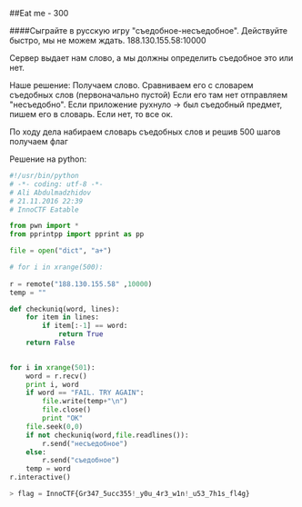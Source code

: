 ##Eat me - 300

####Сыграйте в русскую игру "съедобное-несъедобное". Действуйте быстро, мы не можем ждать. 188.130.155.58:10000

Сервер выдает нам слово, а мы должны определить съедобное это или нет.

Наше решение:
Получаем слово.
Сравниваем его с словарем съедобных слов (первоначально пустой)
Если его там нет отправляем "несъедобно".
Если приложение рухнуло -> был съедобный предмет, пишем его в словарь.
Если нет, то все ок.

По ходу дела набираем словарь съедобных слов и решив 500 шагов получаем флаг

Решение на python:

```python
#!/usr/bin/python
# -*- coding: utf-8 -*-
# Ali Abdulmadzhidov
# 21.11.2016 22:39
# InnoCTF Eatable

from pwn import *
from pprintpp import pprint as pp

file = open("dict", "a+")

# for i in xrange(500):
    
r = remote("188.130.155.58" ,10000)
temp = ""

def checkuniq(word, lines):
    for item in lines:
        if item[:-1] == word:
            return True
    return False
 

for i in xrange(501):
    word = r.recv()
    print i, word
    if word == "FAIL. TRY AGAIN":
        file.write(temp+"\n")
        file.close()
        print "OK"
    file.seek(0,0)
    if not checkuniq(word,file.readlines()):
        r.send("несъедобное")
    else:
        r.send("съедобное")
    temp = word
r.interactive()

> flag = InnoCTF{Gr347_5ucc355!_y0u_4r3_w1n!_u53_7h1s_fl4g}


